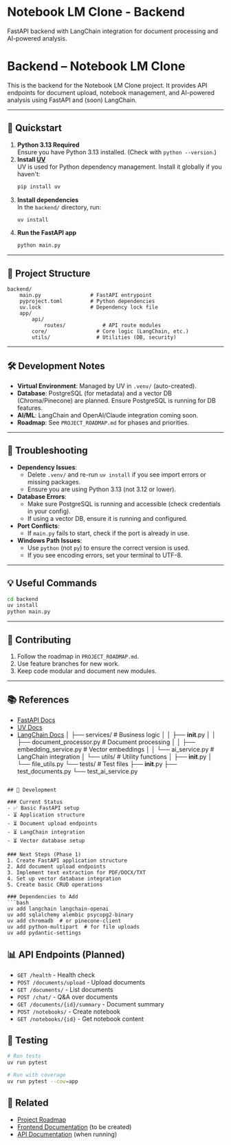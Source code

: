 # Notebook LM Clone - Backend

FastAPI backend with LangChain integration for document processing and AI-powered analysis.


# Backend – Notebook LM Clone

This is the backend for the Notebook LM Clone project. It provides API endpoints for document upload, notebook management, and AI-powered analysis using FastAPI and (soon) LangChain.

---

## 🚀 Quickstart

1. **Python 3.13 Required**  
     Ensure you have Python 3.13 installed. (Check with `python --version`.)
2. **Install [UV](https://github.com/astral-sh/uv)**  
     UV is used for Python dependency management. Install it globally if you haven't:
     ```sh
     pip install uv
     ```
3. **Install dependencies**  
     In the `backend/` directory, run:
     ```sh
     uv install
     ```
4. **Run the FastAPI app**  
     ```sh
     python main.py
     ```

---

## 📁 Project Structure

```
backend/
    main.py                # FastAPI entrypoint
    pyproject.toml         # Python dependencies
    uv.lock                # Dependency lock file
    app/
        api/
            routes/            # API route modules
        core/                # Core logic (LangChain, etc.)
        utils/               # Utilities (DB, security)
```

---

## 🛠️ Development Notes

- **Virtual Environment**: Managed by UV in `.venv/` (auto-created).
- **Database**: PostgreSQL (for metadata) and a vector DB (Chroma/Pinecone) are planned. Ensure PostgreSQL is running for DB features.
- **AI/ML**: LangChain and OpenAI/Claude integration coming soon.
- **Roadmap**: See `PROJECT_ROADMAP.md` for phases and priorities.

---

## 🐞 Troubleshooting

- **Dependency Issues**:  
    - Delete `.venv/` and re-run `uv install` if you see import errors or missing packages.
    - Ensure you are using Python 3.13 (not 3.12 or lower).
- **Database Errors**:  
    - Make sure PostgreSQL is running and accessible (check credentials in your config).
    - If using a vector DB, ensure it is running and configured.
- **Port Conflicts**:  
    - If `main.py` fails to start, check if the port is already in use.
- **Windows Path Issues**:  
    - Use `python` (not `py`) to ensure the correct version is used.
    - If you see encoding errors, set your terminal to UTF-8.

---

## 💡 Useful Commands

```sh
cd backend
uv install
python main.py
```

---

## 🤝 Contributing

1. Follow the roadmap in `PROJECT_ROADMAP.md`.
2. Use feature branches for new work.
3. Keep code modular and document new modules.

---

## 📚 References

- [FastAPI Docs](https://fastapi.tiangolo.com/)
- [UV Docs](https://github.com/astral-sh/uv)
- [LangChain Docs](https://python.langchain.com/)
│   ├── services/          # Business logic
│   │   ├── __init__.py
│   │   ├── document_processor.py # Document processing
│   │   ├── embedding_service.py  # Vector embeddings
│   │   └── ai_service.py         # LangChain integration
│   └── utils/             # Utility functions
│       ├── __init__.py
│       └── file_utils.py
└── tests/                 # Test files
    ├── __init__.py
    ├── test_documents.py
    └── test_ai_service.py
```

## 🔧 Development

### Current Status
- ✅ Basic FastAPI setup
- ⏳ Application structure
- ⏳ Document upload endpoints
- ⏳ LangChain integration
- ⏳ Vector database setup

### Next Steps (Phase 1)
1. Create FastAPI application structure
2. Add document upload endpoints
3. Implement text extraction for PDF/DOCX/TXT
4. Set up vector database integration
5. Create basic CRUD operations

### Dependencies to Add
```bash
uv add langchain langchain-openai
uv add sqlalchemy alembic psycopg2-binary
uv add chromadb  # or pinecone-client
uv add python-multipart  # for file uploads
uv add pydantic-settings
```

## 📊 API Endpoints (Planned)

- `GET /health` - Health check
- `POST /documents/upload` - Upload documents
- `GET /documents/` - List documents
- `POST /chat/` - Q&A over documents
- `GET /documents/{id}/summary` - Document summary
- `POST /notebooks/` - Create notebook
- `GET /notebooks/{id}` - Get notebook content

## 🧪 Testing

```bash
# Run tests
uv run pytest

# Run with coverage
uv run pytest --cov=app
```

## 🔗 Related

- [Project Roadmap](../PROJECT_ROADMAP.md)
- [Frontend Documentation](../frontend/README.md) (to be created)
- [API Documentation](http://localhost:8000/docs) (when running)